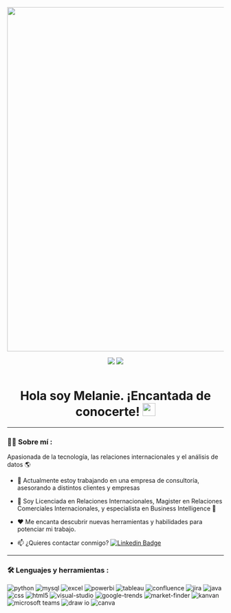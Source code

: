 <div id="header" align="center">
  <img src="https://github.com/melanietatiana93/melanietatiana93/blob/bef02b46ca6fb929ebf2de7c4a760610275a40ee/Banner%20de%20LinkedIn%20Tecnolog%C3%ADa%20Negro.png"
width="800"/>
</div>

<div id="badges" align="center">
  
[![](https://img.shields.io/badge/LinkedIn-0077B5?style=for-the-badge&logo=linkedin&logoColor=white)](https://www.linkedin.com/in/melanie-michailoff-22922a182/?locale=en_US/) 
[![](https://img.shields.io/badge/WhatsApp-25D366?style=for-the-badge&logo=whatsapp&logoColor=white)](https://api.whatsapp.com/send?phone=+5491141772033&text=Hola,%20quiero%20contactar%20contigo%20)

  
 
 <div id="badges" align="center">
  <img src="https://visitor-badge-reloaded.herokuapp.com/badge?page_id=noelianav91.noelianav91&color=00cf00" alt=""/>
   
   <h1>
  Hola soy Melanie. ¡Encantada de conocerte! 
  <img src="https://media.giphy.com/media/hvRJCLFzcasrR4ia7z/giphy.gif" width="30px"/>
</h1>

---
 <div id="header" align="left">

### :woman_technologist: Sobre mí :


Apasionada de la tecnología, las relaciones internacionales y el análisis de datos 🌎
   
* 🔭 Actualmente estoy trabajando en una empresa de consultoría, asesorando a distintos clientes y empresas 

* 🌱 Soy Licenciada en Relaciones Internacionales, Magister en Relaciones Comerciales Internacionales, y especialista en Business Intelligence :blue_book:

* ❤️ Me encanta descubrir nuevas herramientas y habilidades para potenciar mi trabajo. 

* 📫 ¿Quieres contactar conmigo? [![Linkedin Badge](https://img.shields.io/badge/-Melanie-blue?style=flat&logo=Linkedin&logoColor=white)](https://www.linkedin.com/in/melanie-michailoff-22922a182/?locale=en_US)
   


---
   
 ### :hammer_and_wrench: Lenguajes y herramientas :
<div id="header" align="left">
    <img src="https://img.shields.io/badge/Python-3776AB?style=for-the-badge&logo=python&logoColor=white" alt="python"/>
  </a>
    <img src="https://img.shields.io/badge/MySQL-6DB33F?style=for-the-badge&logo=mysql&logoColor=white" alt="mysql"/>
  </a>
 <img src="https://img.shields.io/badge/Microsoft_Excel-217346?style=for-the-badge&logo=microsoft-excel&logoColor=white" alt="excel"/>
  </a>
 <img src="https://img.shields.io/badge/Power_BI-FFBE00?style=for-the-badge&logo=Power-BI&logoColor=white" alt="powerbi"/>
  </a>
    <img src="https://img.shields.io/badge/Tableau-E97627?style=for-the-badge&logo=tableau&logoColor=white" alt="tableau"/>
  </a>
  <img src="https://img.shields.io/badge/Confluence-172B4D?style=for-the-badge&logo=confluence&logoColor=white" alt="confluence"/>
  <img src="https://img.shields.io/badge/Jira-0052CC?style=for-the-badge&logo=jira&logoColor=white" alt="jira"/>
  <img src="https://img.shields.io/badge/Java-007396?style=for-the-badge&logo=java&logoColor=white" alt="java"/>
  <img src="https://img.shields.io/badge/CSS-1572B6?style=for-the-badge&logo=css3&logoColor=white" alt="css"/>
  <img src="https://img.shields.io/badge/HTML5-E34F26?style=for-the-badge&logo=html5&logoColor=white" alt="html5"/>
  <img src="https://img.shields.io/badge/Visual_Studio-5C2D91?style=for-the-badge&logo=visual-studio&logoColor=white" alt="visual-studio"/>
  <img src="https://img.shields.io/badge/Google_Trends-4285F4?style=for-the-badge&logo=google-trends&logoColor=white" alt="google-trends"/>
  <img src="https://img.shields.io/badge/Market_Finder-0F9D58?style=for-the-badge&logo=google&logoColor=white" alt="market-finder"/>
<img src="https://img.shields.io/badge/Kanvan-008800?style=for-the-badge&logo=kanban&logoColor=white" alt="kanvan"/>
  </a>
  <img src="https://img.shields.io/badge/Microsoft_Teams-6264A7?style=for-the-badge&logo=microsoft-teams&logoColor=white" alt="microsoft teams"/>
  </a>
  <img src="https://img.shields.io/badge/Draw_io-F08705?style=for-the-badge&logo=drawio&logoColor=white" alt="draw io"/>
  </a>
   <img src="https://img.shields.io/badge/Canva-00C4CC?style=for-the-badge&logo=canva&logoColor=white" alt="canva"/>
  </a>
</div>
  
